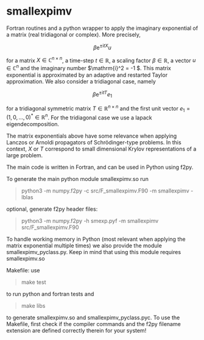 # smallexpimv
Fortran routines and a python wrapper to apply the imaginary exponential of a matrix (real tridiagonal or complex). More precisely,

$$
\beta\mathrm{e}^{\pm\mathrm{i} t X} u
$$

for a matrix $X\in\mathbb{C}^{n\times n}$, a time-step $t\in\mathbb{R}$, a scaling factor $\beta\in\mathbb{R}$, a vector $u\in\mathbb{C}^n$ and the imaginary number $\mathrm{i}^2 = -1 $. This matrix exponential is approximated by an adaptive and restarted Taylor approximation. We also consider a tridiagonal case, namely

$$
\beta\mathrm{e}^{\pm\mathrm{i} t T} e_1
$$

for a tridiagonal symmetric matrix $T\in\mathbb{R}^{n\times n}$ and the first unit vector $e_1 = (1,0,\ldots,0)^\ast \in\mathbb{R}^{n}$.  For the tridiagonal case we use a lapack eigendecomposition.

The matrix exponentials above have some relevance when applying Lanczos or Arnoldi propagators of Schrödinger-type problems. In this context, $X$ or $T$ correspond to small dimensional Krylov representations of a large problem.

The main code is written in Fortran, and can be used in Python using f2py.

To generate the main python module smallexpimv.so run
> python3 -m numpy.f2py -c src/F_smallexpimv.F90 -m smallexpimv -lblas

optional, generate f2py header files:
> python3 -m numpy.f2py -h smexp.pyf -m smallexpimv src/F_smallexpimv.F90

To handle working memory in Python (most relevant when applying the matrix exponential multiple times)
we also provide the module smallexpimv_pyclass.py. Keep in mind that using this module requires smallexpimv.so

Makefile: use
> make test

to run python and fortran tests and
> make libs

to generate smallexpimv.so and smallexpimv_pyclass.pyc. To use the Makefile, first check if the compiler commands and the f2py filename extension are defined correctly therein for your system!

